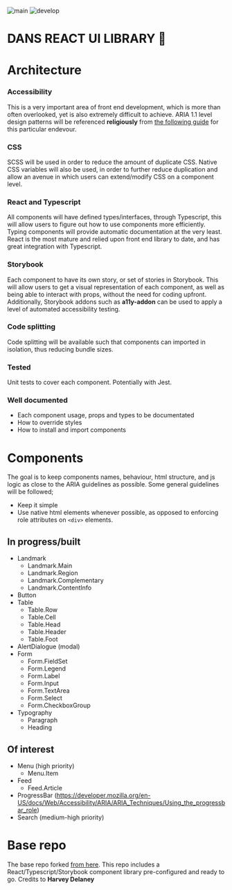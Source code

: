 ![main](https://github.com/danielc92/dc-react-ui/actions/workflows/node.js.yml/badge.svg?branch=main)
![develop](https://github.com/danielc92/dc-react-ui/actions/workflows/node.js.yml/badge.svg?branch=develop)

# DANS REACT UI LIBRARY 🐲

# Architecture

### Accessibility

This is a very important area of front end development, which is more than often overlooked, yet is also extremely difficult to achieve. ARIA 1.1 level design patterns will be referenced **religiously** from [the following guide](https://www.w3.org/TR/wai-aria-practices/examples/) for this particular endevour.

### CSS

SCSS will be used in order to reduce the amount of duplicate CSS. Native CSS variables will also be used, in order to further reduce duplication and allow an avenue in which users can extend/modify CSS on a component level.

### React and Typescript

All components will have defined types/interfaces, through Typescript, this will allow users to figure out how to use components more efficiently. Typing components will provide automatic documentation at the very least. React is the most mature and relied upon front end library to date, and has great integration with Typescript.

### Storybook

Each component to have its own story, or set of stories in Storybook. This will allow users to get a visual representation of each component, as well as being able to interact with props, without the need for coding upfront. Additionally, Storybook addons such as **a11y-addon** can be used to apply a level of automated accessibility testing.

### Code splitting

Code splitting will be available such that components can imported in isolation, thus reducing bundle sizes.

### Tested

Unit tests to cover each component. Potentially with Jest.

### Well documented

- Each component usage, props and types to be documentated
- How to override styles
- How to install and import components

# Components

The goal is to keep components names, behaviour, html structure, and js logic as close to the ARIA guidelines as possible. Some general guidelines will be followed;

- Keep it simple
- Use native html elements whenever possible, as opposed to enforcing role attributes on `<div>` elements.

## In progress/built

- Landmark
  - Landmark.Main
  - Landmark.Region
  - Landmark.Complementary
  - Landmark.ContentInfo
- Button
- Table
  - Table.Row
  - Table.Cell
  - Table.Head
  - Table.Header
  - Table.Foot
- AlertDialogue (modal)
- Form
  - Form.FieldSet
  - Form.Legend
  - Form.Label
  - Form.Input
  - Form.TextArea
  - Form.Select
  - Form.CheckboxGroup
- Typography
  - Paragraph
  - Heading

## Of interest

- Menu (high priority)
  - Menu.Item
- Feed
  - Feed.Article
- ProgressBar (https://developer.mozilla.org/en-US/docs/Web/Accessibility/ARIA/ARIA_Techniques/Using_the_progressbar_role)
- Search (medium-high priority)

# Base repo

The base repo forked [from here](https://blog.harveydelaney.com/creating-your-own-react-component-library/). This repo includes a React/Typescript/Storybook component library pre-configured and ready to go. Credits to **Harvey Delaney**
